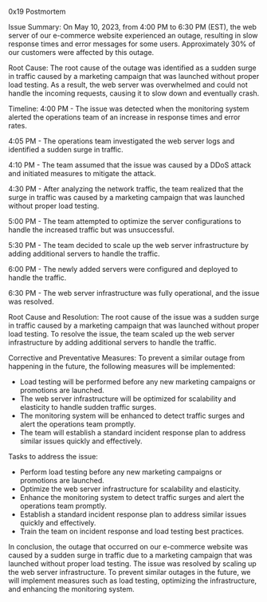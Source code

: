 0x19 Postmortem

Issue Summary:
On May 10, 2023, from 4:00 PM to 6:30 PM (EST), the web server of our e-commerce website experienced an outage, resulting in slow response times and error messages for some users. Approximately 30% of our customers were affected by this outage.

Root Cause:
The root cause of the outage was identified as a sudden surge in traffic caused by a marketing campaign that was launched without proper load testing. As a result, the web server was overwhelmed and could not handle the incoming requests, causing it to slow down and eventually crash.

Timeline:
4:00 PM - The issue was detected when the monitoring system alerted the operations team of an increase in response times and error rates.

4:05 PM - The operations team investigated the web server logs and identified a sudden surge in traffic.

4:10 PM - The team assumed that the issue was caused by a DDoS attack and initiated measures to mitigate the attack.

4:30 PM - After analyzing the network traffic, the team realized that the surge in traffic was caused by a marketing campaign that was launched without proper load testing.

5:00 PM - The team attempted to optimize the server configurations to handle the increased traffic but was unsuccessful.

5:30 PM - The team decided to scale up the web server infrastructure by adding additional servers to handle the traffic.

6:00 PM - The newly added servers were configured and deployed to handle the traffic.

6:30 PM - The web server infrastructure was fully operational, and the issue was resolved.

Root Cause and Resolution:
The root cause of the issue was a sudden surge in traffic caused by a marketing campaign that was launched without proper load testing. To resolve the issue, the team scaled up the web server infrastructure by adding additional servers to handle the traffic.

Corrective and Preventative Measures:
To prevent a similar outage from happening in the future, the following measures will be implemented:

- Load testing will be performed before any new marketing campaigns or promotions are launched.
- The web server infrastructure will be optimized for scalability and elasticity to handle sudden traffic surges.
- The monitoring system will be enhanced to detect traffic surges and alert the operations team promptly.
- The team will establish a standard incident response plan to address similar issues quickly and effectively.

Tasks to address the issue:
- Perform load testing before any new marketing campaigns or promotions are launched.
- Optimize the web server infrastructure for scalability and elasticity.
- Enhance the monitoring system to detect traffic surges and alert the operations team promptly.
- Establish a standard incident response plan to address similar issues quickly and effectively.
- Train the team on incident response and load testing best practices.

In conclusion, the outage that occurred on our e-commerce website was caused by a sudden surge in traffic due to a marketing campaign that was launched without proper load testing. The issue was resolved by scaling up the web server infrastructure. To prevent similar outages in the future, we will implement measures such as load testing, optimizing the infrastructure, and enhancing the monitoring system.
